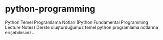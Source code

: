# python-programming
Python Temel Programlama Notları (Python Fundamental Programming Lecture Notes)
Derste oluşturduğumuz temel python programlama notlarına erişebilirsiniz..
